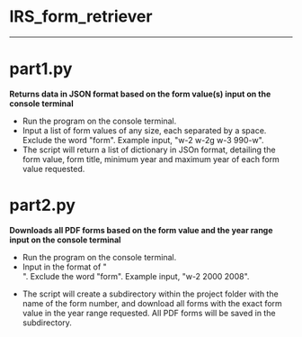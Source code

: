 # IRS_form_retriever
---
# part1.py
**Returns data in JSON format based on the form value(s) input on the console terminal**
- Run the program on the console terminal.
- Input a list of form values of any size, each separated by a space. Exclude the word "form". Example input, "w-2 w-2g w-3 990-w".
- The script will return a list of dictionary in JSOn format, detailing the form value, form title, minimum year and maximum year of each form value requested.

# part2.py
**Downloads all PDF forms based on the form value and the year range input on the console terminal**
- Run the program on the console terminal.
- Input in the format of "<Form Value> <Start Year> <End Year>". Exclude the word "form". Example input, "w-2 2000 2008".
- The script will create a subdirectory within the project folder with the name of the form number, and download all forms with the exact form value in the year range requested. All PDF forms will be saved in the subdirectory. 

